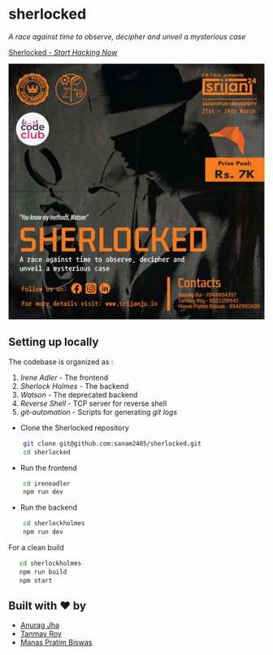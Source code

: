 # sherlocked

_A race against time to observe, decipher and unveil a mysterious case_

[Sherlocked - _Start Hacking Now_](https://sherlocked-chi.vercel.app/)

![](prelims/public/sherlocked_poster.jpeg)

## Setting up locally

The codebase is organized as :

1. _Irene Adler_ - The frontend
2. _Sherlock Holmes_ - The backend
3. _Watson_ - The deprecated backend
4. _Reverse Shell_ - TCP server for reverse shell
5. _git-automation_ - Scripts for generating _git logs_

- Clone the Sherlocked repository

```bash
    git clone git@github.com:sanam2405/sherlocked.git
    cd sherlocked
```

- Run the frontend

```bash
    cd ireneadler
    npm run dev
```

- Run the backend

```bash
    cd sherlockholmes
    npm run dev
```

For a clean build

```bash
   cd sherlockholmes
   npm run build
   npm start
```

## Built with ♥️ by

- [Anurag Jha](https://www.linkedin.com/in/anurag-jha-600967225/)
- [Tanmay Roy](https://www.linkedin.com/in/roytanmay/)
- [Manas Pratim Biswas](https://www.linkedin.com/in/manas-pratim-biswas)
